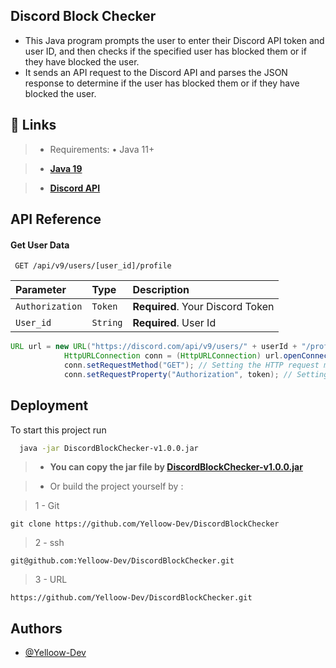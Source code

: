 
## Discord Block Checker


* This Java program prompts the user to enter their Discord API token and user ID, and then checks if the specified user has blocked them or if they have blocked the user.
* It sends an API request to the Discord API and parses the JSON response to determine if the user has blocked them or if they have blocked the user.

## 🔗 Links
> * Requirements: • Java 11+ 

> - **[Java 19](https://corretto.aws/downloads/latest/amazon-corretto-19-x64-windows-jdk.msi)**

> - **[Discord API](https://discord.com/developers/docs/intro)**

## API Reference

#### Get User Data

```https
 GET /api/v9/users/[user_id]/profile
```

| Parameter | Type     | Description                |
| :-------- | :------- | :------------------------- |
| `Authorization` | `Token` | **Required**. Your Discord Token |
| `User_id` | `String` | **Required**. User Id |

```java
URL url = new URL("https://discord.com/api/v9/users/" + userId + "/profile"); // Creating a new URL object with the Discord API endpoint for the specified user's profile
            HttpURLConnection conn = (HttpURLConnection) url.openConnection(); // Opening an HTTP connection to the API endpoint
            conn.setRequestMethod("GET"); // Setting the HTTP request method to GET
            conn.setRequestProperty("Authorization", token); // Setting the Authorization header with the user's API token
```

## Deployment

To start this project run

```bash
  java -jar DiscordBlockChecker-v1.0.0.jar
```

> - **You can copy the jar file by [DiscordBlockChecker-v1.0.0.jar](https://github.com/Yelloow-Dev/DiscordBlockChecker/releases/download/v1.0.0/DiscordBlockChecker-v1.0.0.jar)**

> - Or build the project yourself by : 

> 1 - Git
```
git clone https://github.com/Yelloow-Dev/DiscordBlockChecker 
```

> 2 - ssh
```
git@github.com:Yelloow-Dev/DiscordBlockChecker.git
```
> 3 - URL
```
https://github.com/Yelloow-Dev/DiscordBlockChecker.git
```

## Authors

- [@Yelloow-Dev](https://www.github.com/Yelloow-Dev)

